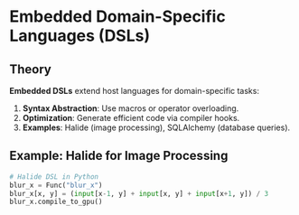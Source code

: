 # Embedded Domain-Specific Languages (DSLs)

## Theory
**Embedded DSLs** extend host languages for domain-specific tasks:
1. **Syntax Abstraction**: Use macros or operator overloading.
2. **Optimization**: Generate efficient code via compiler hooks.
3. **Examples**: Halide (image processing), SQLAlchemy (database queries).

## Example: Halide for Image Processing
```python
# Halide DSL in Python
blur_x = Func("blur_x")
blur_x[x, y] = (input[x-1, y] + input[x, y] + input[x+1, y]) / 3
blur_x.compile_to_gpu()
```

